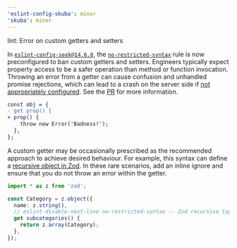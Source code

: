 ```yaml
---
'eslint-config-skuba': minor
'skuba': minor
---
```


lint: Error on custom getters and setters

In [`eslint-config-seek@14.6.0`](https://github.com/seek-oss/eslint-config-seek/releases/tag/v14.6.0), the [`no-restricted-syntax`](https://eslint.org/docs/latest/rules/no-restricted-syntax) rule is now preconfigured to ban custom getters and setters. Engineers typically expect property access to be a safer operation than method or function invocation. Throwing an error from a getter can cause confusion and unhandled promise rejections, which can lead to a crash on the server side if [not appropriately configured](https://nodejs.org/api/process.html#event-unhandledrejection). See the [PR](https://github.com/seek-oss/eslint-config-seek/pull/227) for more information.

```diff
const obj = {
- get prop() {
+ prop() {
    throw new Error('Badness!');
  },
};
```

A custom getter may be occasionally prescribed as the recommended approach to achieve desired behaviour. For example, this syntax can define a [recursive object in Zod](https://zod.dev/v4#recursive-objects). In these rare scenarios, add an inline ignore and ensure that you do not throw an error within the getter.

```typescript
import * as z from 'zod';

const Category = z.object({
  name: z.string(),
  // eslint-disable-next-line no-restricted-syntax -- Zod recursive type
  get subcategories() {
    return z.array(Category);
  },
});
```
